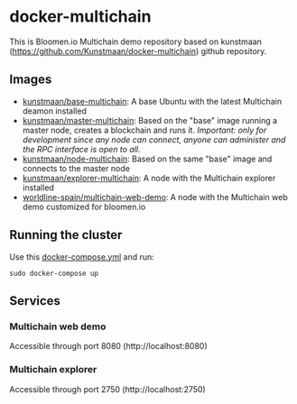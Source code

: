 # docker-multichain

This is Bloomen.io Multichain demo repository based on kunstmaan (https://github.com/Kunstmaan/docker-multichain) github repository.

## Images

* [kunstmaan/base-multichain](https://hub.docker.com/r/kunstmaan/base-multichain/): A base Ubuntu with the latest Multichain deamon installed
* [kunstmaan/master-multichain](https://hub.docker.com/r/kunstmaan/master-multichain/): Based on the "base" image running a master node, creates a blockchain and runs it. *Important: only for development since any node can connect, anyone can administer and the RPC interface is open to all.*
* [kunstmaan/node-multichain](https://hub.docker.com/r/kunstmaan/node-multichain/): Based on the same "base" image and connects to the master node
* [kunstmaan/explorer-multichain](https://hub.docker.com/r/kunstmaan/explorer-multichain/): A node with the Multichain explorer installed
* [worldline-spain/multichain-web-demo](https://github.com/worldline-spain/multichain-web-demo): A node with the Multichain web demo customized for bloomen.io

## Running the cluster

Use this [docker-compose.yml](https://github.com/bloomenio/docker-multichain/blob/master/docker-compose.yml) and run:

```
sudo docker-compose up
```

## Services

### Multichain web demo

Accessible through port 8080 (http://localhost:8080)

### Multichain explorer

Accessible through port 2750 (http://localhost:2750)
 

